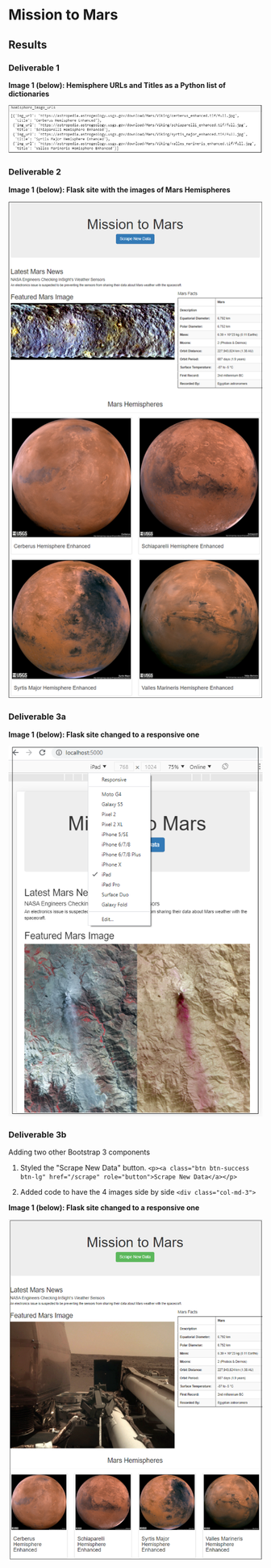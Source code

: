 # Mission to Mars


## Results

### Deliverable 1

**Image 1 (below): Hemisphere URLs and Titles as a Python list of dictionaries**

![](./resources/hemisphere_output_jupyter_notebook.png)

### Deliverable 2

**Image 1 (below): Flask site with the images of Mars Hemispheres**

![](./resources/Deliverable2_output.png)

### Deliverable 3a

**Image 1 (below): Flask site changed to a responsive one**

![](./resources/deliverable3_responsive_site.png)

### Deliverable 3b

Adding two other Bootstrap 3 components
1. Styled the "Scrape New Data" button.
`<p><a class="btn btn-success btn-lg" href="/scrape" role="button">Scrape New Data</a></p>`

2. Added code to have the 4 images side by side
`<div class="col-md-3">`

**Image 1 (below): Flask site changed to a responsive one**

![](./resources/deliverable3_bootstrap_changes.png)